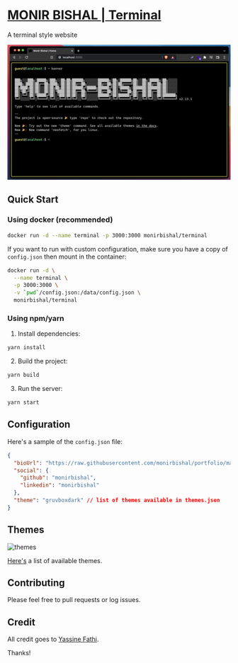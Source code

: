 # [MONIR BISHAL | Terminal](https://monirbishal.com)

A terminal style website

![screenshot](/docs/screenshot.png)

## Quick Start

### Using docker (recommended)

```bash
docker run -d --name terminal -p 3000:3000 monirbishal/terminal
```

If you want to run with custom configuration, make sure you have a copy of `config.json` then mount in the container:

```bash
docker run -d \
  --name terminal \
  -p 3000:3000 \
  -v `pwd`/config.json:/data/config.json \
  monirbishal/terminal
```

### Using npm/yarn

1. Install dependencies:

```bash
yarn install
```

2. Build the project:

```bash
yarn build
```

3. Run the server:

```bash
yarn start
```

## Configuration

Here's a sample of the `config.json` file:

```json
{
  "bioUrl": "https://raw.githubusercontent.com/monirbishal/portfolio/master/README.md",
  "social": {
    "github": "monirbishal",
    "linkedin": "monirbishal"
  },
  "theme": "gruvboxdark" // list of themes available in themes.json
}
```

## Themes

![themes](/docs/screenshot.gif)

[Here's](/docs/themes) a list of available themes.


## Contributing

Please feel free to pull requests or log issues.

## Credit
All credit goes to [Yassine Fathi](https://github.com/m4tt72/terminal).

Thanks!
